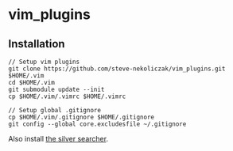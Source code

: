 # vim_plugins

## Installation

```
// Setup vim plugins
git clone https://github.com/steve-nekoliczak/vim_plugins.git $HOME/.vim
cd $HOME/.vim
git submodule update --init
cp $HOME/.vim/.vimrc $HOME/.vimrc

// Setup global .gitignore
cp $HOME/.vim/.gitignore $HOME/.gitignore
git config --global core.excludesfile ~/.gitignore
```

Also install [the silver searcher](https://github.com/ggreer/the_silver_searcher).
